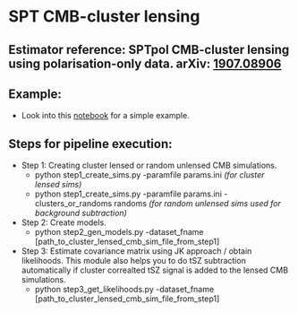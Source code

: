 # SPT CMB-cluster lensing

## Estimator reference: SPTpol CMB-cluster lensing using polarisation-only data. arXiv: [1907.08906](https://arxiv.org/abs/1907.08605)

## Example: 
* Look into this [notebook](https://github.com/sriniraghunathan/cmb_cluster_lensing/blob/main/scripts/cluster_lensing_example.ipynb) for a simple example.

## Steps for pipeline execution:
* Step 1: Creating cluster lensed or random unlensed CMB simulations.
  * python step1_create_sims.py -paramfile params.ini *(for cluster lensed sims)*
  * python step1_create_sims.py -paramfile params.ini -clusters_or_randoms randoms *(for random unlensed sims used for background subtraction)*
* Step 2: Create models.
  * python step2_gen_models.py -dataset_fname [path_to_cluster_lensed_cmb_sim_file_from_step1]
* Step 3: Estimate covariance matrix using JK approach / obtain likelihoods. This module also helps you to do tSZ subtraction automatically if cluster correalted tSZ signal is added to the lensed CMB simulations.
  * python step3_get_likelihoods.py -dataset_fname [path_to_cluster_lensed_cmb_sim_file_from_step1]
